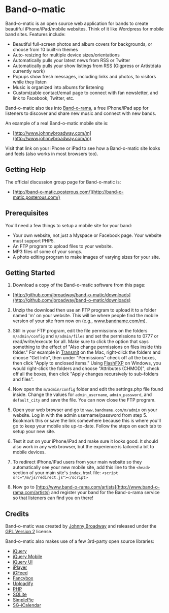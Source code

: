 # Band-o-matic

Band-o-matic is an open source web application for bands to create beautiful iPhone/iPad/mobile websites. Think of it like Wordpress for mobile band sites. Features include:

* Beautiful full-screen photos and album covers for backgrounds, or choose from 10 built-in themes
* Auto-resizing for multiple device sizes/orientations
* Automatically pulls your latest news from RSS or Twitter
* Automatically pulls your show listings from RSS (Gigpress or Artistdata currently work)
* Popups show fresh messages, including links and photos, to visitors while they listen
* Music is organized into albums for listening
* Customizable contact/email page to connect with fan newsletter, and link to Facebook, Twitter, etc.

Band-o-matic also ties into [Band-o-rama](http://www.band-o-rama.com/), a free iPhone/iPad app for listeners to discover and share new music and connect with new bands.

An example of a real Band-o-matic mobile site is:

* [http://www.johnnybroadway.com/m](http://www.johnnybroadway.com/m)

Visit that link on your iPhone or iPad to see how a Band-o-matic site looks and feels (also works in most browsers too).

## Getting Help

The official discussion group page for Band-o-matic is:

* [http://band-o-matic.posterous.com/](http://band-o-matic.posterous.com/)

## Prerequisites

You'll need a few things to setup a mobile site for your band:

* Your own website, not just a Myspace or Facebook page. Your website
  must support PHP5.
* An FTP program to upload files to your website.
* MP3 files of some of your songs.
* A photo editing program to make images of varying sizes for your site.

## Getting Started

1. Download a copy of the Band-o-matic software from this page:

* [http://github.com/jbroadway/band-o-matic/downloads](http://github.com/jbroadway/band-o-matic/downloads)

2. Unzip the download then use an FTP program to upload it to a folder
named 'm' on your website. This will be where people find the mobile
version of your site from now on (e.g., www.bandname.com/m).

3. Still in your FTP program, edit the file permissions on the folders
`m/admin/config` and `m/admin/files` and set the permissions to 0777 or
read/write/execute for all. Make sure to click the option that says
something to the effect of "Also change permissions on files inside this
folder." For example in [Transmit](http://panic.com/transmit/) on the Mac,
right-click the folders and choose "Get Info", then under
"Permissions" check off all the boxes, then click "Apply to enclosed items."
Using [FlashFXP](http://flashfxp.com/) on Windows, you would right-click the folders and choose
"Attributes (CHMOD)", check off all the boxes, then click "Apply changes recursively to sub-folders and files".

4. Now open the `m/admin/config` folder and edit the settings.php file
found inside. Change the values for `admin_username`, `admin_password`,
and `default_city` and save the file. You can now close the FTP program.

5. Open your web browser and go to `www.bandname.com/m/admin` on your
website. Log in with the admin username/password from step 5. Bookmark
this or save the link somewhere because this is where you'll go to keep
your mobile site up-to-date. Follow the steps on each tab to setup your
new site.

6. Test it out on your iPhone/iPad and make sure it looks good. It should
also work in any web browser, but the experience is tailored a bit to
mobile devices.

7. To redirect iPhone/iPad users from your main website so they automatically
see your new mobile site, add this line to the `<head>` section of your
main site's `index.html` file: `<script src="/m/js/redirect.js"></script>`

8. Now go to [http://www.band-o-rama.com/artists](http://www.band-o-rama.com/artists) and register your band
for the Band-o-rama service so that listeners can find you on there!

## Credits

Band-o-matic was created by [Johnny Broadway](http://www.johnnybroadway.com/)
and released under the [GPL Version 2](http://opensource.org/licenses/gpl-2.0.php)
license.

Band-o-matic also makes use of a few 3rd-party open source libraries:

* [jQuery](http://jquery.com/)
* [jQuery Mobile](http://jquerymobile.com/)
* [jQuery UI](http://jqueryui.com/)
* [jPlayer](http://happyworm.com/jquery/jplayer/)
* [jGFeed](http://jquery-howto.blogspot.com)
* [Fancybox](http://fancybox.net/)
* [Uploadify](http://www.uploadify.com/)
* [PHP](http://php.net/)
* [SQLite](http://www.sqlite.org/)
* [SimplePie](http://simplepie.org/)
* [SG-iCalendar](http://github.com/fangel/SG-iCalendar)
